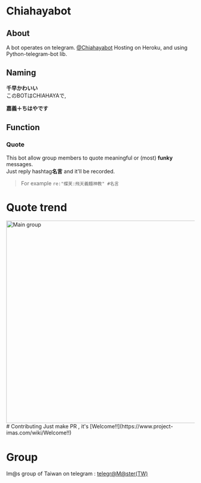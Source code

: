 # Chiahayabot

## About
A bot operates on telegram. [@Chiahayabot](https://t.me/Chiahayabot)
Hosting on Heroku, and using Python-telegram-bot lib.

## Naming
**千早かわいい**  
このBOTはCHIAHAYAで,  

**嘉義＋ちはやです**

## Function
### Quote
This bot allow group members to quote meaningful or (most) **funky** messages.  
Just reply hashtag**名言** and it'll be recorded.  
> For example `re:"蝶芙:飛天義麵神教" #名言`

# Quote trend

<img src="https://drive.google.com/uc?export=view&id=1DIwxAE12XpiG6f9XWVugxX8IOZDXDLMZ" alt="Main group" height="540" width="960">
# Contributing
Just make PR , it's [Welcome!!](https://www.project-imas.com/wiki/Welcome!!)

# Group
Im@s group of Taiwan on telegram : [telegr@M@ster(TW)](https://t.me/imas_zh)
